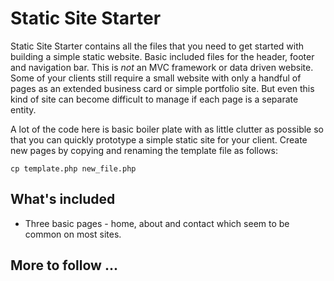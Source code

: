 # Static Site Starter

Static Site Starter contains all the files that you need to get started with building a simple static website. Basic included files for the header, footer and navigation bar. This is *not* an MVC framework or data driven website. Some of your clients still require a small website with only a handful of pages as an extended business card or simple portfolio site. But even this kind of site can become difficult to manage if each page is a separate entity.

A lot of the code here is basic boiler plate with as little clutter as possible so that you can quickly prototype a simple static site for your client. Create new pages by copying and renaming the template file as follows:

`cp template.php new_file.php`

## What's included

  * Three basic pages - home, about and contact which seem to be common on most sites.
## More to follow ...
